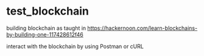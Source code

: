 # test_blockchain
building blockchain as taught in https://hackernoon.com/learn-blockchains-by-building-one-117428612f46

interact with the blockchain by using Postman or cURL
